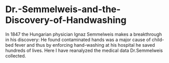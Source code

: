 # Dr.-Semmelweis-and-the-Discovery-of-Handwashing
In 1847 the Hungarian physician Ignaz Semmelweis makes a breakthrough in his discovery: He found contaminated hands was a major cause of child-bed fever and thus by enforcing hand-washing at his hospital he saved hundreds of lives.  Here I have reanalyzed the medical data Dr.Semmelweis collected.
